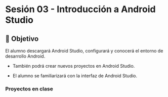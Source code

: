 # Sesión 03 - Introducción a Android Studio


## 🎯 Objetivo

El alumno descargará Android Studio, configurará y conocerá el entorno de desarrollo Android. 

* También podrá crear nuevos proyectos en Android Studio. 

* El alumno se familiarizará con la interfaz de Android Studio. 

### Proyectos en clase

